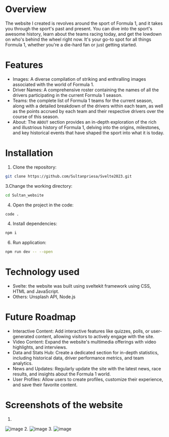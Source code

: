 # Overview
The website I created is revolves around the sport of Formula 1, and it takes you through the sport's past and present. You can dive into the sport's awesome history, learn about the teams racing today, and get the lowdown on who's behind the wheel right now. It's your go-to spot for all things Formula 1, whether you're a die-hard fan or just getting started.

# Features
- Images: A diverse compilation of striking and enthralling images associated with the world of Formula 1.
- Driver Names: A comprehensive roster containing the names of all the drivers participating in the current Formula 1 season.
- Teams:  the complete list of Formula 1 teams for the current season, along with a detailed breakdown of the drivers within each team, as well as the points accrued by each team and their respective drivers over the course of this season.
- About: The `ABOUT` section provides an in-depth exploration of the rich and illustrious history of Formula 1, delving into the origins, milestones, and key historical events that have shaped the sport into what it is today. 

# Installation
1. Clone the repository:
```bash
git clone https://github.com/Sultanpriesa/Svelte2023.git
```
3.Change the working directory:
```bash
cd Sultan_website
```
4. Open the project in the code:
 ```bash
code .
```
4. Install dependencies:
 ```bash
npm i
```
6. Run application:
```bash
npm run dev -- --open
```

# Technology used
- Svelte: the website was built using sveltekit framework using CSS, HTML and JavaScript.
- Others: Unsplash API, Node.js 

# Future Roadmap
- Interactive Content: Add interactive features like quizzes, polls, or user-generated content, allowing visitors to actively engage with the site.
- Video Content: Expand the website's multimedia offerings with video highlights, and interviews.
- Data and Stats Hub: Create a dedicated section for in-depth statistics, including historical data, driver performance metrics, and team analytics.
- News and Updates: Regularly update the site with the latest news, race results, and insights about the Formula 1 world.
- User Profiles: Allow users to create profiles, customize their experience, and save their favorite content.

# Screenshots of the website
1.
![image](https://github.com/Sultanpriesa/Svelte2023/assets/131924529/139f5177-6711-44d1-a630-6426c6e4c158)
2.
![image](https://github.com/Sultanpriesa/Svelte2023/assets/131924529/9939dda1-83f8-4f79-93ac-3199439cad1b)
3.
![image](https://github.com/Sultanpriesa/Svelte2023/assets/131924529/8b5cfeb3-b812-4084-83fb-53aeff4c5c4d)










